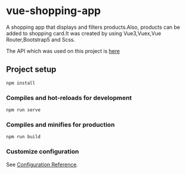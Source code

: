 # vue-shopping-app

A shopping app that displays and filters products.Also, products can be added to shopping card.It was created by using Vue3,Vuex,Vue Router,Bootstrap5 and Scss.

The API which was used on this project is <a href="https://laptrinhcautrucapi.herokuapp.com/" target="_blank">here</a>

## Project setup
```
npm install
```

### Compiles and hot-reloads for development
```
npm run serve
```

### Compiles and minifies for production
```
npm run build
```

### Customize configuration
See [Configuration Reference](https://cli.vuejs.org/config/).
